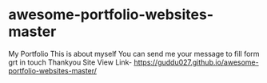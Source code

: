 # awesome-portfolio-websites-master
My Portfolio
This is about myself
You can send me your message to fill form grt in touch
Thankyou
Site View  Link- https://guddu027.github.io/awesome-portfolio-websites-master/
